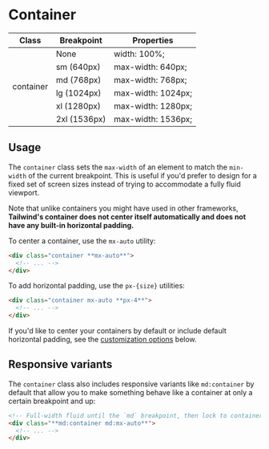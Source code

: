 # Container

<table class="w-full text-left border-collapse"><colgroup><col class="w-1/4"><col class="w-1/4"><col class="w-1/2"></colgroup><thead><tr><th class="z-20 sticky top-0 text-sm font-semibold text-gray-600 bg-white p-0"><div class="pb-2 border-b border-gray-200">Class</div></th><th class="z-20 sticky top-0 text-sm font-semibold text-gray-600 bg-white p-0"><div class="pb-2 border-b border-gray-200">Breakpoint</div></th><th class="z-20 sticky top-0 text-sm font-semibold text-gray-600 bg-white p-0"><div class="pb-2 border-b border-gray-200">Properties</div></th></tr></thead><tbody class="align-baseline"><tr><td rowspan="6" class="py-2 font-mono text-xs text-violet-600 whitespace-nowrap">container</td><td class="py-2 text-xs italic">None</td><td class="py-2 font-mono text-xs text-light-blue-600 whitespace-pre">width: 100%;</td></tr><tr><td class="py-2 border-t border-gray-200 font-mono text-xs">sm <span class="font-sans italic">(640px)</span></td><td class="py-2 font-mono text-xs text-light-blue-600 whitespace-pre border-t border-gray-200">max-width: 640px;</td></tr><tr><td class="py-2 border-t border-gray-200 font-mono text-xs">md <span class="font-sans italic">(768px)</span></td><td class="py-2 font-mono text-xs text-light-blue-600 whitespace-pre border-t border-gray-200">max-width: 768px;</td></tr><tr><td class="py-2 border-t border-gray-200 font-mono text-xs">lg <span class="font-sans italic">(1024px)</span></td><td class="py-2 font-mono text-xs text-light-blue-600 whitespace-pre border-t border-gray-200">max-width: 1024px;</td></tr><tr><td class="py-2 border-t border-gray-200 font-mono text-xs">xl <span class="font-sans italic">(1280px)</span></td><td class="py-2 font-mono text-xs text-light-blue-600 whitespace-pre border-t border-gray-200">max-width: 1280px;</td></tr><tr><td class="py-2 border-t border-gray-200 font-mono text-xs">2xl <span class="font-sans italic">(1536px)</span></td><td class="py-2 font-mono text-xs text-light-blue-600 whitespace-pre border-t border-gray-200">max-width: 1536px;</td></tr></tbody></table>

## Usage

The `container` class sets the `max-width` of an element to match the `min-width` of the current breakpoint. This is useful if you'd prefer to design for a fixed set of screen sizes instead of trying to accommodate a fully fluid viewport.

Note that unlike containers you might have used in other frameworks, **Tailwind's container does not center itself automatically and does not have any built-in horizontal padding.**

To center a container, use the `mx-auto` utility:

```html
<div class="container **mx-auto**">
  <!-- ... -->
</div>
```

To add horizontal padding, use the `px-{size}` utilities:

```html
<div class="container mx-auto **px-4**">
  <!-- ... -->
</div>
```

If you'd like to center your containers by default or include default horizontal padding, see the [customization options](#customizing) below.

## Responsive variants

The `container` class also includes responsive variants like `md:container` by default that allow you to make something behave like a container at only a certain breakpoint and up:

```html
<!-- Full-width fluid until the `md` breakpoint, then lock to container -->
<div class="**md:container md:mx-auto**">
  <!-- ... -->
</div>
```
